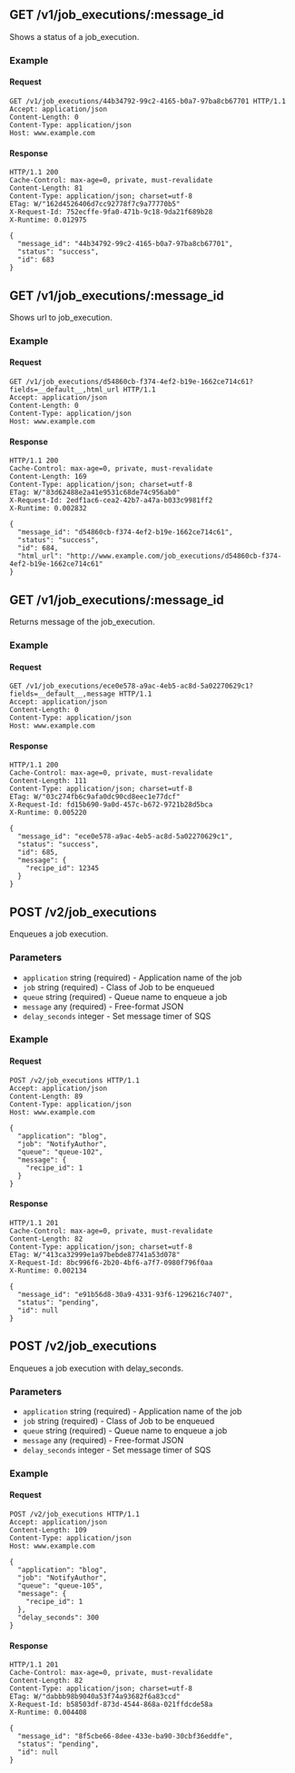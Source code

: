 ## GET /v1/job_executions/:message_id
Shows a status of a job_execution.

### Example

#### Request
```
GET /v1/job_executions/44b34792-99c2-4165-b0a7-97ba8cb67701 HTTP/1.1
Accept: application/json
Content-Length: 0
Content-Type: application/json
Host: www.example.com
```

#### Response
```
HTTP/1.1 200
Cache-Control: max-age=0, private, must-revalidate
Content-Length: 81
Content-Type: application/json; charset=utf-8
ETag: W/"162d4526406d7cc92778f7c9a77770b5"
X-Request-Id: 752ecffe-9fa0-471b-9c18-9da21f689b28
X-Runtime: 0.012975

{
  "message_id": "44b34792-99c2-4165-b0a7-97ba8cb67701",
  "status": "success",
  "id": 683
}
```

## GET /v1/job_executions/:message_id
Shows url to job_execution.

### Example

#### Request
```
GET /v1/job_executions/d54860cb-f374-4ef2-b19e-1662ce714c61?fields=__default__,html_url HTTP/1.1
Accept: application/json
Content-Length: 0
Content-Type: application/json
Host: www.example.com
```

#### Response
```
HTTP/1.1 200
Cache-Control: max-age=0, private, must-revalidate
Content-Length: 169
Content-Type: application/json; charset=utf-8
ETag: W/"83d62488e2a41e9531c68de74c956ab0"
X-Request-Id: 2edf1ac6-cea2-42b7-a47a-b033c9981ff2
X-Runtime: 0.002832

{
  "message_id": "d54860cb-f374-4ef2-b19e-1662ce714c61",
  "status": "success",
  "id": 684,
  "html_url": "http://www.example.com/job_executions/d54860cb-f374-4ef2-b19e-1662ce714c61"
}
```

## GET /v1/job_executions/:message_id
Returns message of the job_execution.

### Example

#### Request
```
GET /v1/job_executions/ece0e578-a9ac-4eb5-ac8d-5a02270629c1?fields=__default__,message HTTP/1.1
Accept: application/json
Content-Length: 0
Content-Type: application/json
Host: www.example.com
```

#### Response
```
HTTP/1.1 200
Cache-Control: max-age=0, private, must-revalidate
Content-Length: 111
Content-Type: application/json; charset=utf-8
ETag: W/"03c274fb6c9afa0dc90cd8eec1e77dcf"
X-Request-Id: fd15b690-9a0d-457c-b672-9721b28d5bca
X-Runtime: 0.005220

{
  "message_id": "ece0e578-a9ac-4eb5-ac8d-5a02270629c1",
  "status": "success",
  "id": 685,
  "message": {
    "recipe_id": 12345
  }
}
```

## POST /v2/job_executions
Enqueues a job execution.

### Parameters
* `application` string (required) - Application name of the job
* `job` string (required) - Class of Job to be enqueued
* `queue` string (required) - Queue name to enqueue a job
* `message` any (required) - Free-format JSON
* `delay_seconds` integer - Set message timer of SQS

### Example

#### Request
```
POST /v2/job_executions HTTP/1.1
Accept: application/json
Content-Length: 89
Content-Type: application/json
Host: www.example.com

{
  "application": "blog",
  "job": "NotifyAuthor",
  "queue": "queue-102",
  "message": {
    "recipe_id": 1
  }
}
```

#### Response
```
HTTP/1.1 201
Cache-Control: max-age=0, private, must-revalidate
Content-Length: 82
Content-Type: application/json; charset=utf-8
ETag: W/"413ca32999e1a97bebde87741a53d078"
X-Request-Id: 8bc996f6-2b20-4bf6-a7f7-0980f796f0aa
X-Runtime: 0.002134

{
  "message_id": "e91b56d8-30a9-4331-93f6-1296216c7407",
  "status": "pending",
  "id": null
}
```

## POST /v2/job_executions
Enqueues a job execution with delay_seconds.

### Parameters
* `application` string (required) - Application name of the job
* `job` string (required) - Class of Job to be enqueued
* `queue` string (required) - Queue name to enqueue a job
* `message` any (required) - Free-format JSON
* `delay_seconds` integer - Set message timer of SQS

### Example

#### Request
```
POST /v2/job_executions HTTP/1.1
Accept: application/json
Content-Length: 109
Content-Type: application/json
Host: www.example.com

{
  "application": "blog",
  "job": "NotifyAuthor",
  "queue": "queue-105",
  "message": {
    "recipe_id": 1
  },
  "delay_seconds": 300
}
```

#### Response
```
HTTP/1.1 201
Cache-Control: max-age=0, private, must-revalidate
Content-Length: 82
Content-Type: application/json; charset=utf-8
ETag: W/"dabbb98b9040a53f74a93682f6a83ccd"
X-Request-Id: b58503df-873d-4544-868a-021ffdcde58a
X-Runtime: 0.004408

{
  "message_id": "8f5cbe66-8dee-433e-ba90-30cbf36eddfe",
  "status": "pending",
  "id": null
}
```
